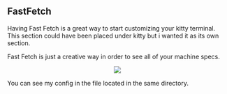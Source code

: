 ## FastFetch

Having Fast Fetch is a great way to start customizing your kitty terminal. This section could have been placed under kitty but i wanted it as its own section. 


Fast Fetch is just a creative way in order to see all of your machine specs. 

<div align="center">
<img src="https://global.discourse-cdn.com/free1/uploads/univeral_blue/optimized/2X/6/69b9d06bba830ae5e850cf148e47d9dc936df970_2_690x480.png"/>

</div>

You can see my config in the file located in the same directory. 